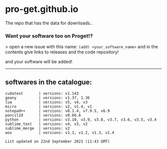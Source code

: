 # pro-get.github.io
The repo that has the data for downloads..

### Want your software too on Proget!?
\> open a new issue with this name: `(add) <your_software_name>` and in the contents give links to releases and the code repository!

and your software will be added!

<hr>

## softwares in the catalogue:
```
cudatext       | versions: v1.143
geany          | versions: v1.37, 1.36
lua            | versions: v5, v4, v3
micro          | versions: v2, v1.4, v1
notepad++      | versions: v8.1.4, v7.9.5, v6.9
pencil2d       | versions: v0.66.6
python         | versions: v3.10, v3.9, v3.8, v3.7, v3.6, v3.5, v3.4
sublime_text   | versions: v4, v3, v2
sublime_merge  | versions: v2
wox            | versions: v1.1, v1.2, v1.3, v1.4

List updated on 22nd September 2021 (11:43 GMT)
```
